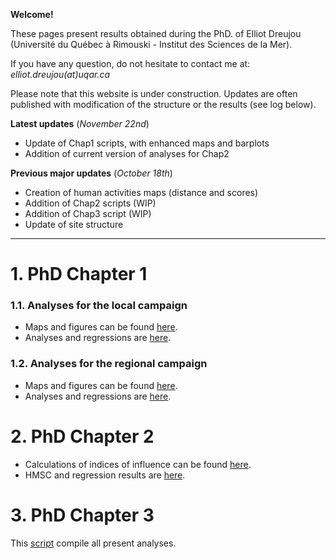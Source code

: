 **Welcome!**

These pages present results obtained during the PhD. of Elliot Dreujou (Université du Québec à Rimouski - Institut des Sciences de la Mer).

If you have any question, do not hesitate to contact me at: *elliot.dreujou(at)uqar.ca*

Please note that this website is under construction. Updates are often published with modification of the structure or the results (see log below).

**Latest updates** (*November 22nd*)<br>
- Update of Chap1 scripts, with enhanced maps and barplots
- Addition of current version of analyses for Chap2

**Previous major updates** (*October 18th*)<br>
- Creation of human activities maps (distance and scores)
- Addition of Chap2 scripts (WIP)
- Addition of Chap3 script (WIP)
- Update of site structure

-----


# 1. PhD Chapter 1

### 1.1. Analyses for the local campaign

- Maps and figures can be found [here](https://eldre.github.io/eldre-phd/Chap1/C1_analyses_loc1.html).
- Analyses and regressions are [here](https://eldre.github.io/eldre-phd/Chap1/C1_analyses_loc2.html).

### 1.2. Analyses for the regional campaign

- Maps and figures can be found [here](https://eldre.github.io/eldre-phd/Chap1/C1_analyses_reg1.html).
- Analyses and regressions are [here](https://eldre.github.io/eldre-phd/Chap1/C1_analyses_reg2.html).

# 2. PhD Chapter 2

- Calculations of indices of influence can be found [here](https://eldre.github.io/eldre-phd/Chap2/C2_analyses_1.html).
- HMSC and regression results are [here](https://eldre.github.io/eldre-phd/Chap2/C2_analyses_2.html).

# 3. PhD Chapter 3

This [script](https://eldre.github.io/eldre-phd/Chap3/C3_analyses.html) compile all present analyses.
